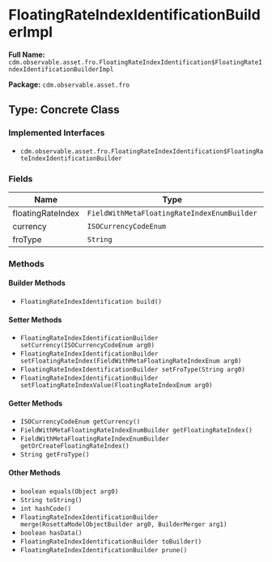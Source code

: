 # FloatingRateIndexIdentificationBuilderImpl

**Full Name:** `cdm.observable.asset.fro.FloatingRateIndexIdentification$FloatingRateIndexIdentificationBuilderImpl`

**Package:** `cdm.observable.asset.fro`

## Type: Concrete Class

### Implemented Interfaces

- `cdm.observable.asset.fro.FloatingRateIndexIdentification$FloatingRateIndexIdentificationBuilder`

### Fields

| Name | Type | Description |
|------|------|-------------|
| floatingRateIndex | `FieldWithMetaFloatingRateIndexEnumBuilder` |  |
| currency | `ISOCurrencyCodeEnum` |  |
| froType | `String` |  |

### Methods

#### Builder Methods

- `FloatingRateIndexIdentification build()`

#### Setter Methods

- `FloatingRateIndexIdentificationBuilder setCurrency(ISOCurrencyCodeEnum arg0)`
- `FloatingRateIndexIdentificationBuilder setFloatingRateIndex(FieldWithMetaFloatingRateIndexEnum arg0)`
- `FloatingRateIndexIdentificationBuilder setFroType(String arg0)`
- `FloatingRateIndexIdentificationBuilder setFloatingRateIndexValue(FloatingRateIndexEnum arg0)`

#### Getter Methods

- `ISOCurrencyCodeEnum getCurrency()`
- `FieldWithMetaFloatingRateIndexEnumBuilder getFloatingRateIndex()`
- `FieldWithMetaFloatingRateIndexEnumBuilder getOrCreateFloatingRateIndex()`
- `String getFroType()`

#### Other Methods

- `boolean equals(Object arg0)`
- `String toString()`
- `int hashCode()`
- `FloatingRateIndexIdentificationBuilder merge(RosettaModelObjectBuilder arg0, BuilderMerger arg1)`
- `boolean hasData()`
- `FloatingRateIndexIdentificationBuilder toBuilder()`
- `FloatingRateIndexIdentificationBuilder prune()`

